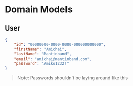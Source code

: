# Domain Models

## User

```json
{
    "id": "00000000-0000-0000-000000000000",
    "firstName": "Amichai",
    "lastName": "Mantinband",
    "email": "amichai@mantinband.com",
    "password": "Amiko1232!"
}
```

> Note: Passwords shouldn't be laying around like this